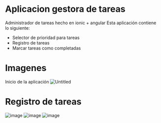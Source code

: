 # Aplicacion gestora de tareas
Administrador de tareas hecho en ionic + angular
Esta aplicación contiene lo siguiente:
- Selector de prioridad para tareas
- Registro de tareas
- Marcar tareas como completadas

# Imagenes
Inicio de la aplicación
![Untitled](https://github.com/user-attachments/assets/ce62548a-925f-446e-b0fb-18a5236ee565)

# Registro de tareas
![image](https://github.com/user-attachments/assets/9b12877e-414e-47ca-bf11-7047df34d885)
![image](https://github.com/user-attachments/assets/c97ae1a0-4722-4720-a13b-1c46a6efebc3)
![image](https://github.com/user-attachments/assets/a3384ef0-b61a-4232-8938-50fef7343e3e)

